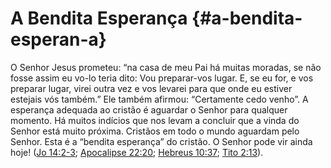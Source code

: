 # A Bendita Esperança {#a-bendita-esperan-a}

O Senhor Jesus prometeu: “na casa de meu Pai há muitas moradas, se não fosse assim eu vo-lo teria dito: Vou preparar-vos lugar. E, se eu for, e vos preparar lugar, virei outra vez e vos levarei para que onde eu estiver estejais vós também.” Ele também afirmou: “Certamente cedo venho”. A esperança adequada ao cristão é aguardar o Senhor para qualquer momento. Há muitos indícios que nos levam a concluir que a vinda do Senhor está muito próxima. Cristãos em todo o mundo aguardam pelo Senhor. Esta é a “bendita esperança” do cristão. O Senhor pode vir ainda hoje! ([Jo 14:2-3](http://bibliaonline.com.br/acf/jo/14/2-3); [Apocalipse 22:20](http://bibliaonline.com.br/acf/ap/22/20); [Hebreus 10:37](http://bibliaonline.com.br/acf/hb/10/37); [Tito 2:13](http://bibliaonline.com.br/acf/tt/2/13)).